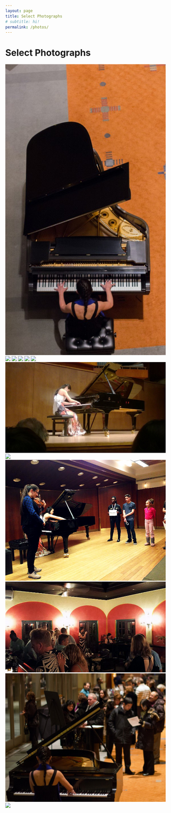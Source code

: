```yaml
---
layout: page
title: Select Photographs
# subtitle: hi!
permalink: /photos/
---
```


Select Photographs
=========

<div class="photo-ribbon" >
  <a href="https://static.hackartscience.com/juliannma/photos/0.jpg"><img src="/media/0.jpg" /></a>
  <a href="https://static.hackartscience.com/juliannma/photos/1.jpg"><img src="https://static.hackartscience.com/juliannma/photos/1.jpg" /></a>
  <a href="https://static.hackartscience.com/juliannma/photos/2.jpg"><img src="https://static.hackartscience.com/juliannma/photos/2.jpg" /></a>
  <a href="https://static.hackartscience.com/juliannma/photos/3.jpg"><img src="https://static.hackartscience.com/juliannma/photos/3.jpg" /></a>
  <a href="https://static.hackartscience.com/juliannma/photos/4.jpg"><img src="https://static.hackartscience.com/juliannma/photos/4.jpg" /></a>
  <a href="https://static.hackartscience.com/juliannma/photos/5.jpg"><img src="https://static.hackartscience.com/juliannma/photos/5.jpg" /></a>
  <a href="https://static.hackartscience.com/juliannma/photos/6.jpg"><img src="/media/6.jpg" /></a>
  <a href="https://static.hackartscience.com/juliannma/photos/7.jpg"><img src="https://static.hackartscience.com/juliannma/photos/7.jpg" /></a>
  <a href="https://static.hackartscience.com/juliannma/photos/8.jpg"><img src="/media/8.jpg" /></a>
  <a href="https://static.hackartscience.com/juliannma/photos/9.jpg"><img src="/media/9.jpg" /></a>
  <a href="https://static.hackartscience.com/juliannma/photos/10.jpg"><img src="/media/10.jpg" /></a>
  <a href="https://static.hackartscience.com/juliannma/photos/portrait.jpg"><img src="/media/portrait.jpg" /></a>
</div>
